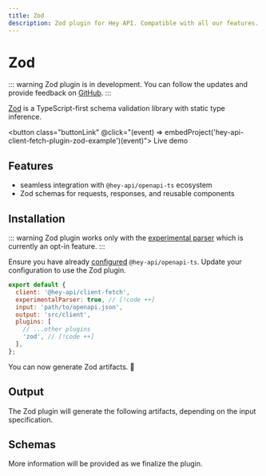 ```yaml
---
title: Zod
description: Zod plugin for Hey API. Compatible with all our features.
---
```


# Zod

::: warning
Zod plugin is in development. You can follow the updates and provide feedback on [GitHub](https://github.com/hey-api/openapi-ts/issues/876).
:::

[Zod](https://zod.dev/) is a TypeScript-first schema validation library with static type inference.

<button class="buttonLink" @click="(event) => embedProject('hey-api-client-fetch-plugin-zod-example')(event)">
Live demo
</button>

## Features

- seamless integration with `@hey-api/openapi-ts` ecosystem
- Zod schemas for requests, responses, and reusable components

## Installation

::: warning
Zod plugin works only with the [experimental parser](/openapi-ts/configuration#parser) which is currently an opt-in feature.
:::

Ensure you have already [configured](/openapi-ts/get-started) `@hey-api/openapi-ts`. Update your configuration to use the Zod plugin.

```js
export default {
  client: '@hey-api/client-fetch',
  experimentalParser: true, // [!code ++]
  input: 'path/to/openapi.json',
  output: 'src/client',
  plugins: [
    // ...other plugins
    'zod', // [!code ++]
  ],
};
```

You can now generate Zod artifacts. 🎉

## Output

The Zod plugin will generate the following artifacts, depending on the input specification.

## Schemas

More information will be provided as we finalize the plugin.

<!--@include: ../examples.md-->
<!--@include: ../sponsorship.md-->
